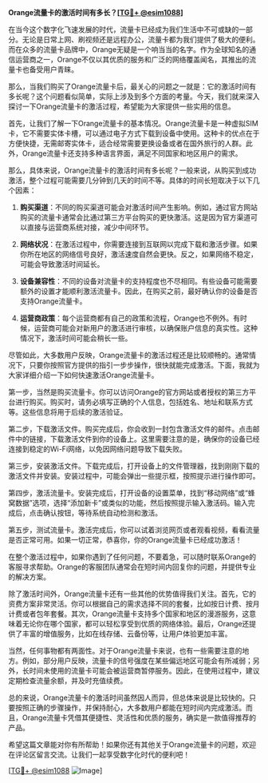 **Orange流量卡的激活时间有多长？[[TG💪+ @esim1088](https://t.me/s/esim1088)]**

在当今这个数字化飞速发展的时代，流量卡已经成为我们生活中不可或缺的一部分。无论是日常上网、刷视频还是远程办公，流量卡都为我们提供了极大的便利。而在众多的流量卡品牌中，Orange无疑是一个响当当的名字。作为全球知名的通信运营商之一，Orange不仅以其优质的服务和广泛的网络覆盖闻名，其推出的流量卡也备受用户青睐。

那么，当我们购买了Orange流量卡后，最关心的问题之一就是：它的激活时间有多长呢？这个问题看似简单，实际上涉及到多个方面的考量。今天，我们就来深入探讨一下Orange流量卡的激活过程，希望能为大家提供一些实用的信息。

首先，让我们了解一下Orange流量卡的基本情况。Orange流量卡是一种虚拟SIM卡，它不需要实体卡槽，可以通过电子方式下载到设备中使用。这种卡的优点在于方便快捷，无需邮寄实体卡，适合经常需要更换设备或者在国外旅行的人群。此外，Orange流量卡还支持多种语言界面，满足不同国家和地区用户的需求。

那么，具体来说，Orange流量卡的激活时间有多长呢？一般来说，从购买到成功激活，整个过程可能需要几分钟到几天的时间不等。具体的时间长短取决于以下几个因素：

1. **购买渠道**：不同的购买渠道可能会对激活时间产生影响。例如，通过官方网站购买的流量卡通常会比通过第三方平台购买的更快激活。这是因为官方渠道可以直接与运营商系统对接，减少中间环节。

2. **网络状况**：在激活过程中，你需要连接到互联网以完成下载和激活步骤。如果你所在地区的网络信号良好，激活速度自然会更快。反之，如果网络不稳定，可能会导致激活时间延长。

3. **设备兼容性**：不同的设备对流量卡的支持程度也不尽相同。有些设备可能需要额外的设置才能顺利激活流量卡。因此，在购买之前，最好确认你的设备是否支持Orange流量卡。

4. **运营商政策**：每个运营商都有自己的政策和流程，Orange也不例外。有时候，运营商可能会对新用户的激活进行审核，以确保账户信息的真实性。这种情况下，激活时间可能会稍长一些。

尽管如此，大多数用户反映，Orange流量卡的激活过程还是比较顺畅的。通常情况下，只要你按照官方提供的指引一步步操作，很快就能完成激活。下面，我就为大家详细介绍一下如何快速激活Orange流量卡。

第一步，当然是购买流量卡。你可以访问Orange的官方网站或者授权的第三方平台进行购买。购买时，请务必填写正确的个人信息，包括姓名、地址和联系方式等。这些信息将用于后续的激活验证。

第二步，下载激活文件。购买完成后，你会收到一封包含激活文件的邮件。点击邮件中的链接，下载激活文件到你的设备上。这里需要注意的是，确保你的设备已经连接到稳定的Wi-Fi网络，以免因网络问题导致下载失败。

第三步，安装激活文件。下载完成后，打开设备上的文件管理器，找到刚刚下载的激活文件并安装。安装过程中，可能会弹出一些提示框，按照提示进行操作即可。

第四步，激活流量卡。安装完成后，打开设备的设置菜单，找到“移动网络”或“蜂窝数据”选项，选择“添加新卡”或类似的功能，然后按照提示输入激活码。输入完成后，点击确认按钮，等待系统自动检测和激活。

第五步，测试流量卡。激活完成后，你可以试着浏览网页或者观看视频，看看流量是否正常可用。如果一切正常，恭喜你，你的Orange流量卡已经成功激活！

在整个激活过程中，如果你遇到了任何问题，不要着急，可以随时联系Orange的客服寻求帮助。Orange的客服团队通常会在短时间内回复你的问题，并提供专业的解决方案。

除了激活时间外，Orange流量卡还有一些其他的优势值得我们关注。首先，它的资费方案非常灵活。你可以根据自己的需求选择不同的套餐，比如按日计费、按月计费或者包年套餐。其次，Orange流量卡支持多个国家和地区的漫游服务，这意味着无论你在哪个国家，都可以轻松享受到优质的网络体验。最后，Orange还提供了丰富的增值服务，比如在线存储、云备份等，让用户体验更加丰富。

当然，任何事物都有两面性。对于Orange流量卡来说，也有一些需要注意的地方。例如，部分用户反映，流量卡的信号强度在某些偏远地区可能会有所减弱；另外，长时间未使用的流量卡可能会被运营商暂停服务。因此，在使用过程中，建议定期检查流量余额，并及时充值续费。

总的来说，Orange流量卡的激活时间虽然因人而异，但总体来说是比较快的。只要按照正确的步骤操作，并保持耐心，大多数用户都能在短时间内完成激活。而且，Orange流量卡凭借其便捷性、灵活性和优质的服务，确实是一款值得推荐的产品。

希望这篇文章能对你有所帮助！如果你还有其他关于Orange流量卡的问题，欢迎在评论区留言交流。让我们一起享受数字化时代的便利吧！

[[TG💪+ @esim1088](https://t.me/s/esim1088) ![Image](https://i.postimg.cc/4NQfJmqS/Snipaste-2025-05-13-00-14-12.png)]